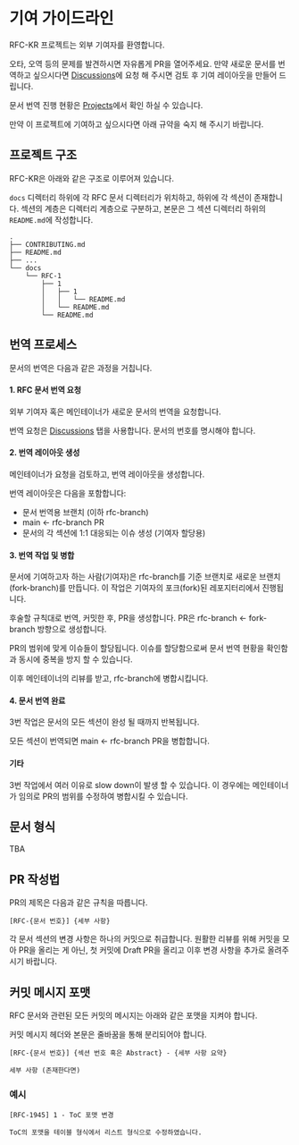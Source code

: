 # 기여 가이드라인

RFC-KR 프로젝트는 외부 기여자를 환영합니다.

오타, 오역 등의 문제를 발견하시면 자유롭게 PR을 열어주세요.
만약 새로운 문서를 번역하고 싶으시다면 [Discussions](https://github.com/gamultong/RFC-KR/discussions)에 요청 해 주시면 검토 후 기여 레이아웃을 만들어 드립니다.

문서 번역 진행 현황은 [Projects](https://github.com/orgs/gamultong/projects/1)에서 확인 하실 수 있습니다.

만약 이 프로젝트에 기여하고 싶으시다면 아래 규약을 숙지 해 주시기 바랍니다.

## 프로젝트 구조

RFC-KR은 아래와 같은 구조로 이루어져 있습니다.

`docs` 디렉터리 하위에 각 RFC 문서 디렉터리가 위치하고, 하위에 각 섹션이 존재합니다. 섹션의 계층은 디렉터리 계층으로 구분하고, 본문은 그 섹션 디렉터리 하위의 `README.md`에 작성합니다.

```text
.
├── CONTRIBUTING.md
├── README.md
├── ...
└── docs
    └── RFC-1
        ├── 1
        │   ├── 1
        │   │   └── README.md
        │   └── README.md
        └── README.md
```

## 번역 프로세스

문서의 번역은 다음과 같은 과정을 거칩니다.

#### 1. RFC 문서 번역 요청

외부 기여자 혹은 메인테이너가 새로운 문서의 번역을 요청합니다.

번역 요청은 [Discussions](https://github.com/gamultong/RFC-KR/discussions) 탭을 사용합니다. 문서의 번호를 명시해야 합니다.

#### 2. 번역 레이아웃 생성

<!-- 추후 자동화 이야기 추가  -->

메인테이너가 요청을 검토하고, 번역 레이아웃을 생성합니다.

번역 레이아웃은 다음을 포함합니다:

-   문서 번역용 브랜치 (이하 rfc-branch)
-   main <- rfc-branch PR
-   문서의 각 섹션에 1:1 대응되는 이슈 생성 (기여자 할당용)

#### 3. 번역 작업 및 병합

문서에 기여하고자 하는 사람(기여자)은 rfc-branch를 기준 브랜치로 새로운 브랜치(fork-branch)를 만듭니다. 이 작업은 기여자의 포크(fork)된 레포지터리에서 진행됩니다.

후술할 규칙대로 번역, 커밋한 후, PR을 생성합니다. PR은 rfc-branch <- fork-branch 방향으로 생성합니다.

<!-- 이슈 할당 규칙이 존재하지 않음 -->

PR의 범위에 맞게 이슈들이 할당됩니다. 이슈를 할당함으로써 문서 번역 현황을 확인함과 동시에 중복을 방지 할 수 있습니다.

이후 메인테이너의 리뷰를 받고, rfc-branch에 병합시킵니다.

#### 4. 문서 번역 완료

<!-- rfc-branch를 언제 병합 시킬지 의논되지 않음. 임시로 모두 번역 후 병합이라 명시 -->

3번 작업은 문서의 모든 섹션이 완성 될 때까지 반복됩니다.

모든 섹션이 번역되면 main <- rfc-branch PR을 병합합니다.

#### 기타

3번 작업에서 여러 이유로 slow down이 발생 할 수 있습니다. 이 경우에는 메인테이너가 임의로 PR의 범위를 수정하여 병합시킬 수 있습니다.

## 문서 형식

TBA

<!--
문서 형식은 아직 논의 되지 않아 한번 시행착오를 거친 후 업데이트 예정.
참고할 이슈: #5, #6, #7
-->

## PR 작성법

PR의 제목은 다음과 같은 규칙을 따릅니다.

```text
[RFC-{문서 번호}] {세부 사항}
```

각 문서 섹션의 변경 사항은 하나의 커밋으로 취급합니다. 원활한 리뷰를 위해 커밋을 모아 PR을 올리는 게 아닌, 첫 커밋에 Draft PR을 올리고 이후 변경 사항을 추가로 올려주시기 바랍니다.

## 커밋 메시지 포맷

RFC 문서와 관련된 모든 커밋의 메시지는 아래와 같은 포맷을 지켜야 합니다.

커밋 메시지 헤더와 본문은 줄바꿈을 통해 분리되어야 합니다.

```text
[RFC-{문서 번호}] {섹션 번호 혹은 Abstract} - {세부 사항 요약}

세부 사항 (존재한다면)
```

### 예시

```text
[RFC-1945] 1 - ToC 포맷 변경

ToC의 포맷을 테이블 형식에서 리스트 형식으로 수정하였습니다.
```
